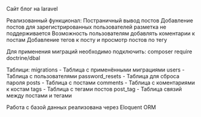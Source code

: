 Сайт блог на laravel

Реализованный функционал:
Постраничный вывод постов
Добавление постов для зарегистрированных пользователей разметка не поддерживается
Возможность пользователям добавлять коментарии к постам
Добавление тегов к посту и просмотр постов по тегу

Для применения миграций необходимо подключить: composer require doctrine/dbal

Таблици:
migrations - Таблица с применёнными миграциями
users - Таблица с пользователями
password_resets - Таблица для сброса пароля
posts - Таблица с постами
comments - Таблица с коментариями к костам
tags - Таблица с тегами постов
post_tag - Таблица связий между постами и тегами

Работа с базой данных реализована через Eloquent ORM